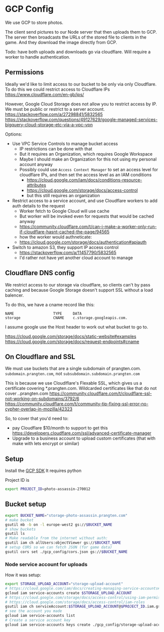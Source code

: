# GCP Config

We use GCP to store photos.

The client send pictures to our Node server that then uploads them to GCP.
The server then broadcasts the URLs of the stored file to clients in the game.
And they download the image directly from GCP.

Todo: have both uploads and downloads go via cloudflare.
Will require a worker to handle authentication.

## Permissions

Ideally we'd like to limit access to our bucket to be only via only Cloudflare.
To do this we could restrict access to Cloudflare IPs
https://www.cloudflare.com/en-gb/ips/

However, Google Cloud Storage does not allow you to restrict access by IP.
We must be public or restrict to a server account.
https://stackoverflow.com/a/27298841/5832565
https://stackoverflow.com/questions/49127629/google-managed-services-bigquery-cloud-storage-etc-via-a-vpc-vpn

Options:
* Use VPC Service Controls to manage bucket access
    * IP restrictions can be done with that
    * But it requires an Organization, which requires Google Workspace
    * Maybe I should make an Organization for this not using my personal account anyway
    * Possibly could use `Access Context Manager` to set an access level for cloudflare IPs, and then set the access level as an IAM conditions
        * https://cloud.google.com/iam/docs/conditions-resource-attributes
        * https://cloud.google.com/storage/docs/access-control
        * but this still requires an organization
* Restrict access to a service account, and use Cloudflare workers to add auth details to the request
    * Worker fetch to Google Cloud will use cache
    * But worker will be invoked even for requests that would be cached anyway
    * https://community.cloudflare.com/t/can-i-make-a-worker-only-run-if-cloudflare-hasnt-cached-the-page/94565
    * how the worker would authneticate:
    * https://cloud.google.com/storage/docs/authentication#apiauth
* Switch to amazon S3, they support IP access control
    * https://stackoverflow.com/a/11457790/5832565
    * I'd rather not have yet another cloud account to manage

## Cloudflare DNS config

We restrict access to our storage via cloudflare, so clients can't by pass caching and because Google Storage doesn't support SSL without a load balencer.

To do this, we have a cname record like this:

```
NAME                  TYPE     DATA
storage               CNAME    c.storage.googleapis.com.
```

I assume google use the Host header to work out what bucket to go to.

https://cloud.google.com/storage/docs/static-website#examples
https://cloud.google.com/storage/docs/request-endpoints#cname

## On Cloudflare and SSL

We must use buckets that are a single subdomain of prangten.com.
`subdomain.prangten.com`, not `subsubdomain.subdomain.prangten.com`

This is because we use Cloudlflare's Flexable SSL, which gives us a certificate covering *.prangten.com.
Wildcarded certificates like that do not cover *.*.prangten.com
https://community.cloudflare.com/t/cloudflare-ssl-not-working-on-subdomains/3792/6
https://community.cloudflare.com/t/community-tip-fixing-ssl-error-no-cypher-overlap-in-mozilla/42323

So, to cover that you'd need to:
* pay Cloudflare $10/month to support to get this https://developers.cloudflare.com/ssl/advanced-certificate-manager
* Upgrade to a business account to upload custom certificates (that with make with lets encrypt or similar)

## Setup

Install the [GCP SDK](https://cloud.google.com/sdk/docs/quickstart#deb)
It requires python

Project ID is

```bash
export PROJECT_ID=photo-assassin-270012
```

## Bucket setup

```bash
export BUCKET_NAME="storage-photo-assassin.prangten.com"
# make bucket
gsutil mb -b on -l europe-west2 gs://$BUCKET_NAME
# show buckets
gsutil ls
# Make readable from the internet without auth:
gsutil iam ch allUsers:objectViewer gs://$BUCKET_NAME
# setup CORS so we can fetch JSON (for game data)
gsutil cors set ./gcp_config/cors.json gs://$BUCKET_NAME
```

### Node service account for uploads

How it was setup:

```bash
export STORAGE_UPLOAD_ACCOUNT="storage-upload-account"
# https://cloud.google.com/iam/docs/creating-managing-service-accounts#creating
gcloud iam service-accounts create $STORAGE_UPLOAD_ACCOUNT
# https://cloud.google.com/storage/docs/access-control/using-iam-permissions#bucket-add
# https://cloud.google.com/storage/docs/access-control/iam-roles
gsutil iam ch serviceAccount:$STORAGE_UPLOAD_ACCOUNT@$PROJECT_ID.iam.gserviceaccount.com:roles/storage.objectAdmin gs://$BUCKET_NAME
# see the account you made
gcloud iam service-accounts list
# Create a service account key
gcloud iam service-accounts keys create ./gcp_config/storage-upload-account.json     --iam-account=$STORAGE_UPLOAD_ACCOUNT@$PROJECT_ID.iam.gserviceaccount.com
```
